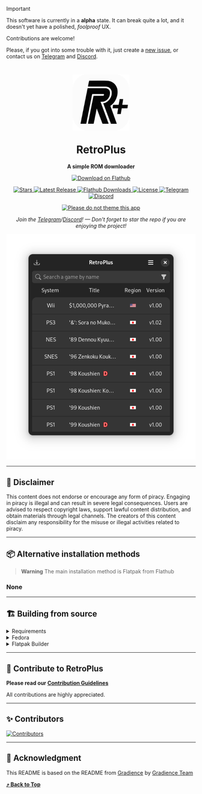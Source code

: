 > [!IMPORTANT]
> This software is currently in a **alpha** state. It can break quite a lot, and it doesn't yet have a polished, _foolproof_ UX.
>
> Contributions are welcome!
>
> Please, if you got into some trouble with it, just create a [new issue](https://github.com/Vysp3r/RetroPlus/issues/new?assignees=Vysp3r&labels=bug&projects=&template=bug_report.md&title=%5BBUG%5D), or contact us on [Telegram](https://t.me/RetroPlusOfficial) and [Discord](https://discord.gg/Fyf8bWexpQ).


<h1 align="center">
    <img align="center" width=150 src="data/logo/logo.svg" />
    <br><br>
    RetroPlus
</h1>

<p align="center">
  <strong>A simple ROM downloader</strong>
</p>

<p align="center">
    <a align="center" href="https://flathub.org/apps/com.vysp3r.RetroPlus">
        <img width='240' alt='Download on Flathub' src='https://dl.flathub.org/assets/badges/flathub-badge-i-en.svg' />
    </a>
</p>

<p align="center">
    <a href="https://github.com/Vysp3r/RetroPlus/stargazers">
      <img alt="Stars" title="Stars" src="https://img.shields.io/github/stars/Vysp3r/RetroPlus?style=shield&label=%E2%AD%90%20Stars&branch=main&kill_cache=1%22" />
    </a>
    <a href="https://github.com/Vysp3r/RetroPlus/releases/latest">
      <img alt="Latest Release" title="Latest Release" src="https://img.shields.io/github/v/release/Vysp3r/RetroPlus?style=shield&label=%F0%9F%9A%80%20Release">
    </a>
    <a href="https://klausenbusk.github.io/flathub-stats/#ref=com.vysp3r.RetroPlus&interval=infinity&downloadType=installs%2Bupdates">
      <img alt="Flathub Downloads" title="Flathub Downloads" src="https://img.shields.io/badge/dynamic/json?color=informational&label=Downloads&logo=flathub&logoColor=white&query=%24.installs_total&url=https%3A%2F%2Fflathub.org%2Fapi%2Fv2%2Fstats%2Fcom.vysp3r.RetroPlus">
    </a>
    <a href="https://github.com/Vysp3r/RetroPlus/blob/main/LICENSE.md">
      <img alt="License" title="License" src="https://img.shields.io/github/license/Vysp3r/RetroPlus?label=%F0%9F%93%9C%20License" />
    </a>
    <a href="https://t.me/RetroPlusOfficial">
      <img alt="Telegram" title="Telegram" src="https://img.shields.io/endpoint?color=neon&style=shield&url=https%3A%2F%2Ftg.sumanjay.workers.dev%2FRetroPlusOfficial">
    </a>
    <a href="https://discord.gg/Fyf8bWexpQ">
      <img alt="Discord" title="Discord" src="https://dcbadge.vercel.app/api/server/Fyf8bWexpQ?style=flat&theme=default-inverted">
    </a>
</p>

<p align="center">
  <a href="https://stopthemingmy.app">
    <img alt="Please do not theme this app" src="https://stopthemingmy.app/badge.svg"/>
  </a>
</p>

<p align="center">
    <i>Join the <a href="https://t.me/RetroPlus">Telegram</a>/<a href="https://discord.gg/Fyf8bWexpQ">Discord</a>! — Don't forget to star the repo if you are enjoying the project!</i>
</p>

<p align="center">
    <img alt='Preview' src='data/previews/Preview-1.png' />
</p>

- - - -

## 🤡 Disclaimer

This content does not endorse or encourage any form of piracy. Engaging in piracy is illegal and can result in severe legal consequences. Users are advised to respect copyright laws, support lawful content distribution, and obtain materials through legal channels. The creators of this content disclaim any responsibility for the misuse or illegal activities related to piracy.

- - - -

## 📦️ Alternative installation methods

> **Warning**
> The main installation method is Flatpak from Flathub

### None

- - - -

## 🏗️ Building from source

<details>
  <summary>Requirements</summary>

- [git](https://github.com/git/git)
- [ninja](https://github.com/ninja-build/ninja)
- [meson >= 0.62.0](https://github.com/mesonbuild/meson)
- [gtk4](https://gitlab.gnome.org/GNOME/gtk/)
- [libadwaita >= 1.4](https://gitlab.gnome.org/GNOME/libadwaita)
- [json-glib](https://gitlab.gnome.org/GNOME/json-glib)
- [libsoup](https://gitlab.gnome.org/GNOME/libsoup)
- [desktop-file-utils](https://gitlab.freedesktop.org/xdg/desktop-file-utils)
- [libgee](https://gitlab.gnome.org/GNOME/libgee)
</details>


<details>
  <summary>Fedora</summary>

1. Install all dependencies:
    ```bash
    sudo dnf install \
      git \
      ninja-build \
      meson \
      gtk4-devel \
      libadwaita-devel \
      json-glib-devel \
      libsoup3-devel \
      desktop-file-utils \
      libgee-devel
    ```

2. Clone the GitHub repo and change to repo directory:
    ```bash
    git clone https://github.com/Vysp3r/RetroPlus.git && \
      cd RetroPlus
    ```

3. Build the source:
    ```bash
    meson build --prefix=/usr && \
    cd build && \
    ninja
    ```

4. (Optional) Install application:
    ```bash
    ninja install
    ```

5. Start application:
    ```bash
    cd src && \
    ./com.vysp3r.RetroPlus
    ```
</details>

<details>
  <summary>Flatpak Builder</summary>

1. Install the distro dependencies using your package manager (apt, dnf, pacman, etc):
    ```bash
    sudo <insert your distro package manager and install options here> \
      git \
      flatpak \
      flatpak-builder
    ```

2. Add the flathub repo to your user if not added before:
    ```bash
    flatpak --user --if-not-exists remote-add \
      flathub https://flathub.org/repo/flathub.flatpakrepo
    ```

3. Install the needed runtimes for flatpak:
    ```bash
    flatpak --user install \
      runtime/org.gnome.Sdk/x86_64/43 \
      runtime/org.gnome.Platform/x86_64/43
    ```

4. Clone the GitHub repo and change to repo directory:
    ```bash
    git clone https://github.com/Vysp3r/RetroPlus.git && \
      cd RetroPlus
    ```

5. Build the source inside the "build-dir" in the repo directory and install for the current user:
    ```bash
    flatpak-builder --user --install --force-clean \
      build-dir \
      com.vysp3r.RetroPlus.json
    ```

6. Start application:
    ```bash
    flatpak --user run \
      com.vysp3r.RetroPlus
    ```
</details>

- - - -

## 🙌 Contribute to RetroPlus
**Please read our [Contribution Guidelines](/CONTRIBUTING.md)**

All contributions are highly appreciated.

- - - -

## ✨️ Contributors

[![Contributors](https://contrib.rocks/image?repo=Vysp3r/RetroPlus)](https://github.com/Vysp3r/RetroPlus/graphs/contributors)

- - - -

## 💝 Acknowledgment

This README is based on the README from [Gradience](https://github.com/GradienceTeam/Gradience) by [Gradience Team](https://github.com/GradienceTeam)

**[⤴️ Back to Top](#RetroPlus)**
